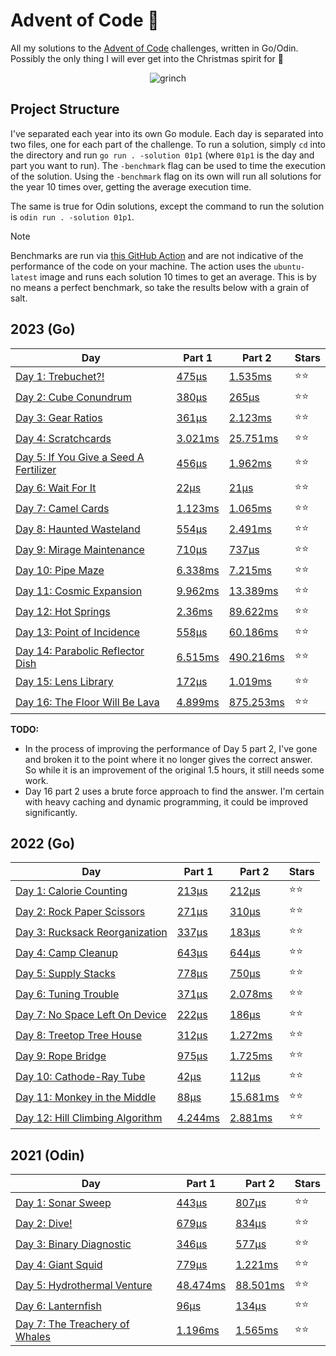 # Advent of Code 📆

All my solutions to the [Advent of Code](https://adventofcode.com/) challenges, written in Go/Odin. Possibly the only thing I will ever get into the Christmas spirit for 🎄

<p align="center">
  <img alt="grinch" src="https://github.com/scottmckendry/AoC/assets/39483124/def61fe9-d27c-4440-b033-4fb7630306e0"/>
</p>

## Project Structure

I've separated each year into its own Go module. Each day is separated into two files, one for each part of the challenge. To run a solution, simply `cd` into the directory and run `go run . -solution 01p1` (where `01p1` is the day and part you want to run).
The `-benchmark` flag can be used to time the execution of the solution. Using the `-benchmark` flag on its own will run all solutions for the year 10 times over, getting the average execution time.

The same is true for Odin solutions, except the command to run the solution is `odin run . -solution 01p1`.

> [!NOTE]
> Benchmarks are run via [this GitHub Action](https://github.com/scottmckendry/aoc/actions/workflows/readmeStats.yml) and are not indicative of the performance of the code on your machine.
> The action uses the `ubuntu-latest` image and runs each solution 10 times to get an average. This is by no means a perfect benchmark, so take the results below with a grain of salt.

## 2023 (Go)

<!-- 2023TableStart -->
| Day | Part 1 | Part 2 | Stars |
| --- | --- | --- | --- |
| [Day 1: Trebuchet?!](https://adventofcode.com/2023/day/1) | [475µs](2023/01p1.go) | [1.535ms](2023/01p2.go) | ⭐⭐ |
| [Day 2: Cube Conundrum](https://adventofcode.com/2023/day/2) | [380µs](2023/02p1.go) | [265µs](2023/02p2.go) | ⭐⭐ |
| [Day 3: Gear Ratios](https://adventofcode.com/2023/day/3) | [361µs](2023/03p1.go) | [2.123ms](2023/03p2.go) | ⭐⭐ |
| [Day 4: Scratchcards](https://adventofcode.com/2023/day/4) | [3.021ms](2023/04p1.go) | [25.751ms](2023/04p2.go) | ⭐⭐ |
| [Day 5: If You Give a Seed A Fertilizer](https://adventofcode.com/2023/day/5) | [456µs](2023/05p1.go) | [1.962ms](2023/05p2.go) | ⭐⭐ |
| [Day 6: Wait For It](https://adventofcode.com/2023/day/6) | [22µs](2023/06p1.go) | [21µs](2023/06p2.go) | ⭐⭐ |
| [Day 7: Camel Cards](https://adventofcode.com/2023/day/7) | [1.123ms](2023/07p1.go) | [1.065ms](2023/07p2.go) | ⭐⭐ |
| [Day 8: Haunted Wasteland](https://adventofcode.com/2023/day/8) | [554µs](2023/08p1.go) | [2.491ms](2023/08p2.go) | ⭐⭐ |
| [Day 9: Mirage Maintenance](https://adventofcode.com/2023/day/9) | [710µs](2023/09p1.go) | [737µs](2023/09p2.go) | ⭐⭐ |
| [Day 10: Pipe Maze](https://adventofcode.com/2023/day/10) | [6.338ms](2023/10p1.go) | [7.215ms](2023/10p2.go) | ⭐⭐ |
| [Day 11: Cosmic Expansion](https://adventofcode.com/2023/day/11) | [9.962ms](2023/11p1.go) | [13.389ms](2023/11p2.go) | ⭐⭐ |
| [Day 12: Hot Springs](https://adventofcode.com/2023/day/12) | [2.36ms](2023/12p1.go) | [89.622ms](2023/12p2.go) | ⭐⭐ |
| [Day 13: Point of Incidence](https://adventofcode.com/2023/day/13) | [558µs](2023/13p1.go) | [60.186ms](2023/13p2.go) | ⭐⭐ |
| [Day 14: Parabolic Reflector Dish](https://adventofcode.com/2023/day/14) | [6.515ms](2023/14p1.go) | [490.216ms](2023/14p2.go) | ⭐⭐ |
| [Day 15: Lens Library](https://adventofcode.com/2023/day/15) | [172µs](2023/15p1.go) | [1.019ms](2023/15p2.go) | ⭐⭐ |
| [Day 16: The Floor Will Be Lava](https://adventofcode.com/2023/day/16) | [4.899ms](2023/16p1.go) | [875.253ms](2023/16p2.go) | ⭐⭐ |

<!-- 2023TableEnd -->

**TODO:**

-   In the process of improving the performance of Day 5 part 2, I've gone and broken it to the point where it no longer gives the correct answer. So while it is an improvement of the original 1.5 hours, it still needs some work.
-   Day 16 part 2 uses a brute force approach to find the answer. I'm certain with heavy caching and dynamic programming, it could be improved significantly.

## 2022 (Go)

<!-- 2022TableStart -->
| Day | Part 1 | Part 2 | Stars |
| --- | --- | --- | --- |
| [Day 1: Calorie Counting](https://adventofcode.com/2022/day/1) | [213µs](2022/01p1.go) | [212µs](2022/01p2.go) | ⭐⭐ |
| [Day 2: Rock Paper Scissors](https://adventofcode.com/2022/day/2) | [271µs](2022/02p1.go) | [310µs](2022/02p2.go) | ⭐⭐ |
| [Day 3: Rucksack Reorganization](https://adventofcode.com/2022/day/3) | [337µs](2022/03p1.go) | [183µs](2022/03p2.go) | ⭐⭐ |
| [Day 4: Camp Cleanup](https://adventofcode.com/2022/day/4) | [643µs](2022/04p1.go) | [644µs](2022/04p2.go) | ⭐⭐ |
| [Day 5: Supply Stacks](https://adventofcode.com/2022/day/5) | [778µs](2022/05p1.go) | [750µs](2022/05p2.go) | ⭐⭐ |
| [Day 6: Tuning Trouble](https://adventofcode.com/2022/day/6) | [371µs](2022/06p1.go) | [2.078ms](2022/06p2.go) | ⭐⭐ |
| [Day 7: No Space Left On Device](https://adventofcode.com/2022/day/7) | [222µs](2022/07p1.go) | [186µs](2022/07p2.go) | ⭐⭐ |
| [Day 8: Treetop Tree House](https://adventofcode.com/2022/day/8) | [312µs](2022/08p1.go) | [1.272ms](2022/08p2.go) | ⭐⭐ |
| [Day 9: Rope Bridge](https://adventofcode.com/2022/day/9) | [975µs](2022/09p1.go) | [1.725ms](2022/09p2.go) | ⭐⭐ |
| [Day 10: Cathode-Ray Tube](https://adventofcode.com/2022/day/10) | [42µs](2022/10p1.go) | [112µs](2022/10p2.go) | ⭐⭐ |
| [Day 11: Monkey in the Middle](https://adventofcode.com/2022/day/11) | [88µs](2022/11p1.go) | [15.681ms](2022/11p2.go) | ⭐⭐ |
| [Day 12: Hill Climbing Algorithm](https://adventofcode.com/2022/day/12) | [4.244ms](2022/12p1.go) | [2.881ms](2022/12p2.go) | ⭐⭐ |

<!-- 2022TableEnd -->

## 2021 (Odin)

<!-- 2021TableStart -->
| Day | Part 1 | Part 2 | Stars |
| --- | --- | --- | --- |
| [Day 1: Sonar Sweep](https://adventofcode.com/2023/day/1) | [443µs](2021/01p1.odin) | [807µs](2021/01p2.odin) | ⭐⭐ |
| [Day 2: Dive!](https://adventofcode.com/2023/day/2) | [679µs](2021/02p1.odin) | [834µs](2021/02p2.odin) | ⭐⭐ |
| [Day 3: Binary Diagnostic](https://adventofcode.com/2023/day/3) | [346µs](2021/03p1.odin) | [577µs](2021/03p2.odin) | ⭐⭐ |
| [Day 4: Giant Squid](https://adventofcode.com/2023/day/4) | [779µs](2021/04p1.odin) | [1.221ms](2021/04p2.odin) | ⭐⭐ |
| [Day 5: Hydrothermal Venture](https://adventofcode.com/2023/day/5) | [48.474ms](2021/05p1.odin) | [88.501ms](2021/05p2.odin) | ⭐⭐ |
| [Day 6: Lanternfish](https://adventofcode.com/2023/day/6) | [96µs](2021/06p1.odin) | [134µs](2021/06p2.odin) | ⭐⭐ |
| [Day 7: The Treachery of Whales](https://adventofcode.com/2023/day/7) | [1.196ms](2021/07p1.odin) | [1.565ms](2021/07p2.odin) | ⭐⭐ |
<!-- 2021TableEnd -->
